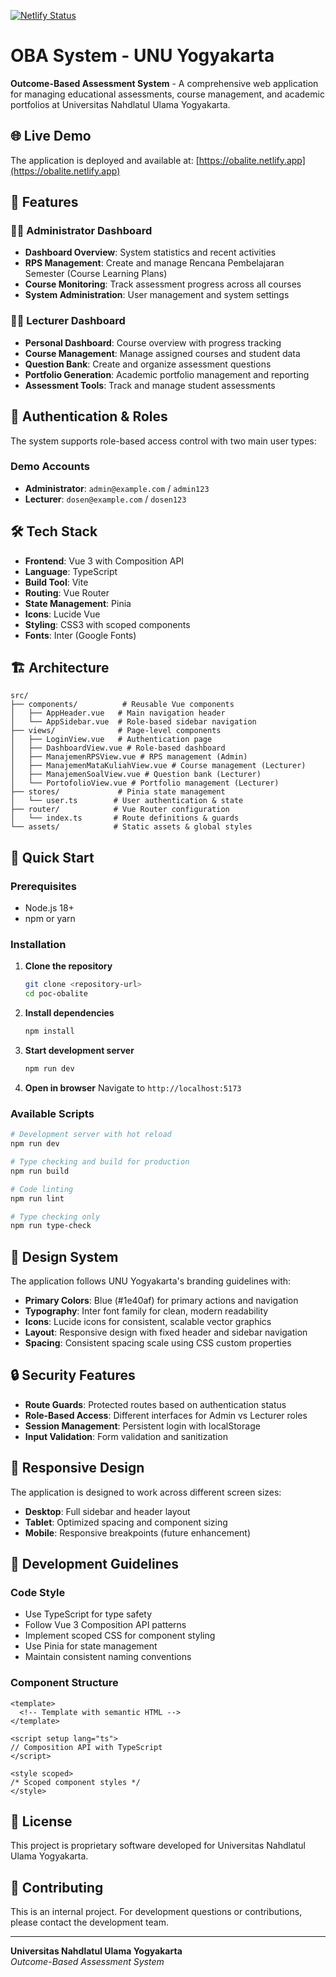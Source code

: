 [![Netlify Status](https://api.netlify.com/api/v1/badges/46d951e6-0534-4889-a448-3fd8d5e35010/deploy-status)](https://app.netlify.com/projects/obalite/deploys)

# OBA System - UNU Yogyakarta

**Outcome-Based Assessment System** - A comprehensive web application for managing educational assessments, course management, and academic portfolios at Universitas Nahdlatul Ulama Yogyakarta.

## 🌐 Live Demo

The application is deployed and available at: [https://obalite.netlify.app](https://obalite.netlify.app)

## 🎯 Features

### 👨‍💼 Administrator Dashboard
- **Dashboard Overview**: System statistics and recent activities
- **RPS Management**: Create and manage Rencana Pembelajaran Semester (Course Learning Plans)
- **Course Monitoring**: Track assessment progress across all courses
- **System Administration**: User management and system settings

### 👨‍🏫 Lecturer Dashboard
- **Personal Dashboard**: Course overview with progress tracking
- **Course Management**: Manage assigned courses and student data
- **Question Bank**: Create and organize assessment questions
- **Portfolio Generation**: Academic portfolio management and reporting
- **Assessment Tools**: Track and manage student assessments

## 🔐 Authentication & Roles

The system supports role-based access control with two main user types:

### Demo Accounts
- **Administrator**: `admin@example.com` / `admin123`
- **Lecturer**: `dosen@example.com` / `dosen123`

## 🛠️ Tech Stack

- **Frontend**: Vue 3 with Composition API
- **Language**: TypeScript
- **Build Tool**: Vite
- **Routing**: Vue Router
- **State Management**: Pinia
- **Icons**: Lucide Vue
- **Styling**: CSS3 with scoped components
- **Fonts**: Inter (Google Fonts)

## 🏗️ Architecture

```
src/
├── components/          # Reusable Vue components
│   ├── AppHeader.vue   # Main navigation header
│   └── AppSidebar.vue  # Role-based sidebar navigation
├── views/              # Page-level components
│   ├── LoginView.vue   # Authentication page
│   ├── DashboardView.vue # Role-based dashboard
│   ├── ManajemenRPSView.vue # RPS management (Admin)
│   ├── ManajemenMataKuliahView.vue # Course management (Lecturer)
│   ├── ManajemenSoalView.vue # Question bank (Lecturer)
│   └── PortofolioView.vue # Portfolio management (Lecturer)
├── stores/             # Pinia state management
│   └── user.ts        # User authentication & state
├── router/            # Vue Router configuration
│   └── index.ts       # Route definitions & guards
└── assets/            # Static assets & global styles
```

## 🚀 Quick Start

### Prerequisites
- Node.js 18+ 
- npm or yarn

### Installation

1. **Clone the repository**
   ```bash
   git clone <repository-url>
   cd poc-obalite
   ```

2. **Install dependencies**
   ```bash
   npm install
   ```

3. **Start development server**
   ```bash
   npm run dev
   ```

4. **Open in browser**
   Navigate to `http://localhost:5173`

### Available Scripts

```bash
# Development server with hot reload
npm run dev

# Type checking and build for production
npm run build

# Code linting
npm run lint

# Type checking only
npm run type-check
```

## 🎨 Design System

The application follows UNU Yogyakarta's branding guidelines with:

- **Primary Colors**: Blue (#1e40af) for primary actions and navigation
- **Typography**: Inter font family for clean, modern readability
- **Icons**: Lucide icons for consistent, scalable vector graphics
- **Layout**: Responsive design with fixed header and sidebar navigation
- **Spacing**: Consistent spacing scale using CSS custom properties

## 🔒 Security Features

- **Route Guards**: Protected routes based on authentication status
- **Role-Based Access**: Different interfaces for Admin vs Lecturer roles
- **Session Management**: Persistent login with localStorage
- **Input Validation**: Form validation and sanitization

## 📱 Responsive Design

The application is designed to work across different screen sizes:
- **Desktop**: Full sidebar and header layout
- **Tablet**: Optimized spacing and component sizing
- **Mobile**: Responsive breakpoints (future enhancement)

## 🚦 Development Guidelines

### Code Style
- Use TypeScript for type safety
- Follow Vue 3 Composition API patterns
- Implement scoped CSS for component styling
- Use Pinia for state management
- Maintain consistent naming conventions

### Component Structure
```vue
<template>
  <!-- Template with semantic HTML -->
</template>

<script setup lang="ts">
// Composition API with TypeScript
</script>

<style scoped>
/* Scoped component styles */
</style>
```

## 📄 License

This project is proprietary software developed for Universitas Nahdlatul Ulama Yogyakarta.

## 🤝 Contributing

This is an internal project. For development questions or contributions, please contact the development team.

---

**Universitas Nahdlatul Ulama Yogyakarta**  
*Outcome-Based Assessment System*
